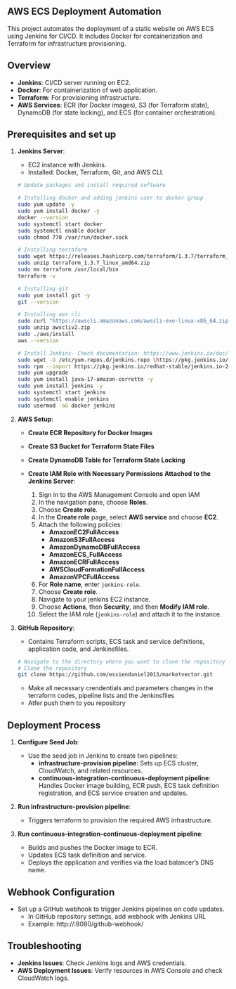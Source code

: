 ## AWS ECS Deployment Automation

This project automates the deployment of a static website on AWS ECS using Jenkins for CI/CD. It includes Docker for containerization and Terraform for infrastructure provisioning.

## Overview

- **Jenkins**: CI/CD server running on EC2.
- **Docker**: For containerization of web application.
- **Terraform**: For provisioning infrastructure.
- **AWS Services**: ECR (for Docker images), S3 (for Terraform state), DynamoDB (for state locking), and ECS (for container orchestration).

## Prerequisites and set up

1. **Jenkins Server**:
   - EC2 instance with Jenkins.
   - Installed: Docker, Terraform, Git, and AWS CLI.

   ```bash
   # Update packages and install required software

   # Installing docker and adding jenkins user to docker group
   sudo yum update -y
   sudo yum install docker -y
   docker --version
   sudo systemctl start docker
   sudo systemctl enable docker
   sudo chmod 770 /var/run/docker.sock

   # Installing terraform
   sudo wget https://releases.hashicorp.com/terraform/1.3.7/terraform_1.3.7_linux_amd64.zip
   sudo unzip terraform_1.3.7_linux_amd64.zip
   sudo mv terraform /usr/local/bin
   terraform -v

   # Installing git
   sudo yum install git -y
   git --version

   # Installing aws cli
   sudo curl "https://awscli.amazonaws.com/awscli-exe-linux-x86_64.zip" -o "awscliv2.zip"
   sudo unzip awscliv2.zip
   sudo ./aws/install
   aws --version
   
   # Install Jenkins- Check documentation: https://www.jenkins.io/doc/tutorials/tutorial-for-installing-jenkins-on-AWS/
   sudo wget -O /etc/yum.repos.d/jenkins.repo \https://pkg.jenkins.io/redhat-stable/jenkins.repo
   sudo rpm --import https://pkg.jenkins.io/redhat-stable/jenkins.io-2023.key
   sudo yum upgrade
   sudo yum install java-17-amazon-corretto -y
   sudo yum install jenkins -y
   sudo systemctl start jenkins
   sudo systemctl enable jenkins
   sudo usermod -aG docker jenkins
   ```

2. **AWS Setup**:

   - **Create ECR Repository for Docker Images**
   - **Create S3 Bucket for Terraform State Files**
   - **Create DynamoDB Table for Terraform State Locking**

   - **Create IAM Role with Necessary Permissions Attached to the Jenkins Server**:
     1. Sign in to the AWS Management Console and open IAM 
     2. In the navigation pane, choose **Roles**.
     3. Choose **Create role**.
     4. In the **Create role** page, select **AWS service** and choose **EC2**.
     5. Attach the following policies:
        - **AmazonEC2FullAccess**
        - **AmazonS3FullAccess**
        - **AmazonDynamoDBFullAccess**
        - **AmazonECS_FullAccess**
        - **AmazonECRFullAccess**
        - **AWSCloudFormationFullAccess**
        - **AmazonVPCFullAccess** 
     6. For **Role name**, enter `jenkins-role`.
     7. Choose **Create role**.
     8. Navigate to your jenkins EC2 instance.
     9. Choose **Actions**, then **Security**, and then **Modify IAM role**.
     10. Select the IAM role (`jenkins-role`) and attach it to the instance.

3. **GitHub Repository**:
   - Contains Terraform scripts, ECS task and service definitions, application code, and Jenkinsfiles.

   ```bash
   # Navigate to the directory where you want to clone the repository
   # Clone the repository
   git clone https://github.com/essiendaniel2013/marketvector.git
   ```
   - Make all necessary crendentials and parameters changes in the terraform codes, pipeline lists and the Jenkinsfiles
   - Atfer push them to you repository
     
## Deployment Process

1. **Configure Seed Job**:
   - Use the seed job in Jenkins to create two pipelines:
     - **infrastructure-provision pipeline**: Sets up ECS cluster, CloudWatch, and related resources.
     - **continuous-integration-continuous-deployment pipeline**: Handles Docker image building, ECR push, ECS task definition registration, and ECS service creation and updates.

2. **Run infrastructure-provision pipeline**:
   - Triggers terraform to provision the required AWS infrastructure.

3. **Run continuous-integration-continuous-deployment pipeline**:
   - Builds and pushes the Docker image to ECR.
   - Updates ECS task definition and service.
   - Deploys the application and verifies via the load balancer’s DNS name.
  
## Webhook Configuration

- Set up a GitHub webhook to trigger Jenkins pipelines on code updates.
   - In GitHub repository settings, add webhook with Jenkins URL
   - Example: http://<jenkins-server-ip>:8080/github-webhook/

## Troubleshooting

- **Jenkins Issues**: Check Jenkins logs and AWS credentials.
- **AWS Deployment Issues**: Verify resources in AWS Console and check CloudWatch logs.
